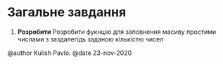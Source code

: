 # Загальне завдання

1. **Розробити** Розробити фукнцію для заповнення масиву простими числами з заздалегідь заданою кількістю чисел


@author Kulish Pavlo.
@date 23-nov-2020

